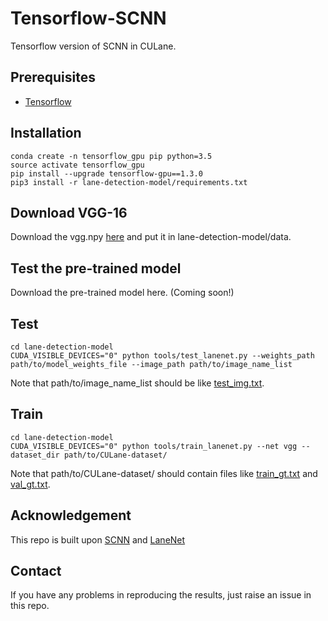 # Tensorflow-SCNN
Tensorflow version of SCNN in CULane.

## Prerequisites
- [Tensorflow](https://www.tensorflow.org/)

## Installation
    conda create -n tensorflow_gpu pip python=3.5
    source activate tensorflow_gpu
    pip install --upgrade tensorflow-gpu==1.3.0
    pip3 install -r lane-detection-model/requirements.txt 

## Download VGG-16
Download the vgg.npy [here](https://github.com/machrisaa/tensorflow-vgg) and put it in lane-detection-model/data.

## Test the pre-trained model
Download the pre-trained model here. (Coming soon!)

## Test
    cd lane-detection-model
    CUDA_VISIBLE_DEVICES="0" python tools/test_lanenet.py --weights_path path/to/model_weights_file --image_path path/to/image_name_list

Note that path/to/image_name_list should be like [test_img.txt](./lane-detection-model/demo_file/test_img.txt).

## Train
    cd lane-detection-model
    CUDA_VISIBLE_DEVICES="0" python tools/train_lanenet.py --net vgg --dataset_dir path/to/CULane-dataset/

Note that path/to/CULane-dataset/ should contain files like [train_gt.txt](./lane-detection-model/demo_file/train_gt.txt) and [val_gt.txt](./lane-detection-model/demo_file/train_gt.txt).

## Acknowledgement
This repo is built upon [SCNN](https://github.com/XingangPan/SCNN) and [LaneNet](https://github.com/MaybeShewill-CV/lanenet-lane-detection)

## Contact
If you have any problems in reproducing the results, just raise an issue in this repo.
